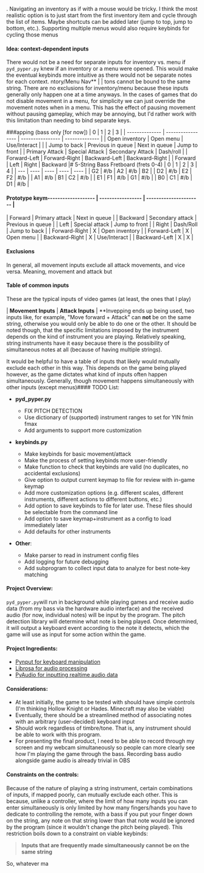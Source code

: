.  Navigating an inventory as if with a mouse would be tricky.  I think the most realistic option is to just start from the first inventory item and cycle through the list of items.  Maybe shortcuts can be added later (jump to top, jump to bottom, etc.).  Supporting multiple menus would also require keybinds for cycling those menus

#### Idea: context-dependent inputs
There would not be a need for separate inputs for inventory vs. menu if `pyd_pyper.py` knew if an inventory or a menu were opened.  This would make the eventual keybinds more intuitive as there would not be separate notes for each context.
 ntory/Menu Nav** |
| tons cannot be bound to the same string.  There are no exclusions for inventory/menu because these inputs generally only happen one at a time anyways.  In the cases of games that do not disable movement in a menu, for simplicity we can just override the movement notes when in a  menu.  This has the effect of pausing movement without pausing gameplay, which may be annoying, but I'd rather work with this limitation than needing to bind separate keys.

###apping (bass only [for now])
| 0              | 1                 | 2                | 3              |
| -------------- | ----------------- | ---------------- | -------------- |
| Open inventory | Open menu         | Use/Interact     |                |
| Jump to back   | Previous in queue | Next in queue    | Jump to front  |
| Primary Attack | Special Attack    | Secondary Attack | Dash/roll      |
| Forward-Left   | Forward-Right     | Backward-Left    | Backward-Right |
| Forward        | Left              | Right            | Backward       |# 5-String Bass Fretboard (frets 0-4)
| 0   | 1    | 2    | 3    | 4    |
| --- | ---- | ---- | ---- | ---- |
| G2  | \#/b | A2   | \#/b | B2   |
| D2  | \#/b | E2   | F2   | \#/b |
| A1  | \#/b | B1   | C2   | \#/b |
| E1  | F1   | \#/b | G1   | \#/b |
| B0  | C1   | \#/b | D1   | \#/b |


#### Prototype keym------------------- | ----------------- | ---------------------- |
| Forward             | Primary attack    | Next in queue          |
| Backward            | Secondary attack  | Previous in queue      |
| Left                | Special attack    | Jump to front          |
| Right               | Dash/Roll         | Jump to back           |
| Forward-Right       | X                 | Open inventory         |
| Forward-Left        | X                 | Open menu              |
| Backward-Right      | X                 | Use/Interact           |
| Backward-Left       | X                 | X                      |

#### Exclusions
In general, all movement inputs exclude all attack movements, and vice versa.  Meaning, movement and attack but
#### Table of common inputs
These are the typical inputs of video games (at least, the ones that I play)

| **Movement Inputs** | **Attack Inputs** | **Invepping ends up being used, two inputs like, for example, "Move forward + Attack" can **not** be on the same string, otherwise you would only be able to do one or the other.  It should be noted though, that the specific limitations imposed by the instrument depends on the kind of instrument you are playing.  Relatively speaking, string instruments have it easy because there is the possibility of simultaneous notes at all (because of having multiple strings).

It would be helpful to have a table of inputs that likely would mutually exclude each other in this way.  This depends on the game being played however, as the game dictates what kind of inputs often happen simultaneously.  Generally, though movement happens simultaneously with other inputs (except menus)#### TODO List:
- **pyd_pyper.py**
	- FIX PITCH DETECTION
	- Use dictionary of (supported) instrument ranges to set for YIN fmin fmax
	- Add arguments to support more customization

- **keybinds.py**
	- Make keybinds for basic movement/attack
	- Make the process of setting keybinds more user-friendly
	- Make function to check that keybinds are valid (no duplicates, no accidental exclusions)
	- Give option to output current keymap to file for review with in-game keymap
	- Add more customization options (e.g. different scales, different instruments, different actions to different buttons, etc.)
	- Add option to save keybinds to file for later use.  These files should be selectable from the command line
	- Add option to save keymap+instrument as a config to load immediately later
	- Add defaults for other instruments
- **Other**:
	- Make parser to read in instrument config files
	- Add logging for future debugging
	- Add subprogram to collect input data to analyze for best note-key matching

#### Project Overview:
`pyd_pyper.py`will run in background while playing games and receive audio data (from my bass via the hardware audio interface) and the received audio (for now, individual notes) will be input by the program.  The pitch detection library will determine what note is being played.  Once determined, it will output a keyboard event according to the note it detects, which the game will use as input for some action within the game.

#### Project Ingredients:
- [Pynput for keyboard manipulation](https://pypi.org/project/pynput/)
- [Librosa for audio processing](https://pypi.org/project/librosa/)
- [PyAudio for inputting realtime audio data](https://pypi.org/project/PyAudio/)

#### Considerations:
- At least initially, the game to be tested with should have simple controls (I'm thinking Hollow Knight or Hades.  Minecraft may also be viable)
- Eventually, there should be a streamlined method of associating notes with an arbitrary (user-decided) keyboard input
- Should work regardless of timbre/tone.  That is, any instrument should be able to work with this program.
- For presenting the final product, I need to be able to record through my screen and my webcam simultaneously so people can more clearly see how I'm playing the game through the bass.  Recording bass audio alongside game audio is already trivial in OBS

#### Constraints on the controls:
Because of the nature of playing a string instrument, certain combinations of inputs, if mapped poorly, can mutually exclude each other.  This is because, unlike a controller, where the limit of how many inputs you can enter simultaneously is only limited by how many fingers/hands you have to dedicate to controlling the remote, with a bass if you put your finger down on the string, any note on that string lower than that note would be ignored by the program (since it wouldn't change the pitch being played).  This restriction boils down to a constraint on viable keybinds:

> **Inputs that are frequently made simultaneously cannot be on the same string**

So, whatever ma
